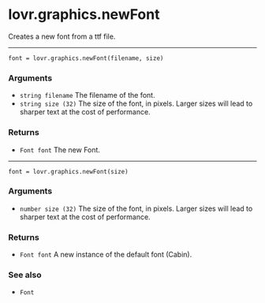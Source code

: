 <!--
category: reference
-->

lovr.graphics.newFont
===

Creates a new font from a ttf file.

---

    font = lovr.graphics.newFont(filename, size)

### Arguments

- `string filename` The filename of the font.
- `string size (32)` The size of the font, in pixels.  Larger sizes will lead to sharper text at the
  cost of performance.

### Returns

- `Font font` The new Font.

---

    font = lovr.graphics.newFont(size)

### Arguments

- `number size (32)` The size of the font, in pixels.  Larger sizes will lead to sharper text at the
  cost of performance.

### Returns

- `Font font` A new instance of the default font (Cabin).

### See also

- `Font`
